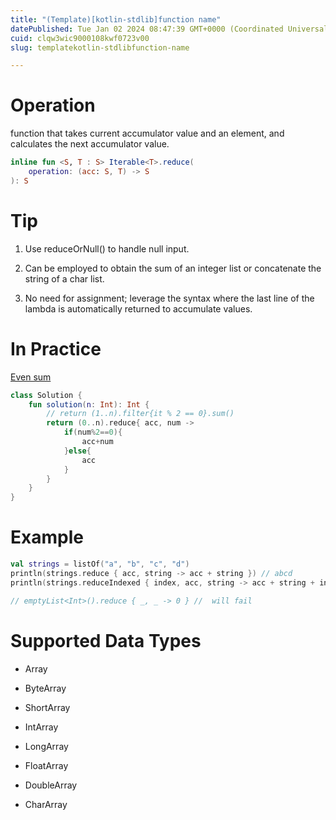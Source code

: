 ```yaml
---
title: "(Template)[kotlin-stdlib]function name"
datePublished: Tue Jan 02 2024 08:47:39 GMT+0000 (Coordinated Universal Time)
cuid: clqw3wic9000108kwf0723v00
slug: templatekotlin-stdlibfunction-name

---
```


# Operation

function that takes current accumulator value and an element, and calculates the next accumulator value.

```kotlin
inline fun <S, T : S> Iterable<T>.reduce(
    operation: (acc: S, T) -> S
): S
```

# Tip

1. Use reduceOrNull() to handle null input.
    
2. Can be employed to obtain the sum of an integer list or concatenate the string of a char list.
    
3. No need for assignment; leverage the syntax where the last line of the lambda is automatically returned to accumulate values.
    

# In Practice

[Even sum](https://school.programmers.co.kr/learn/courses/30/lessons/120831)

```kotlin
class Solution {
    fun solution(n: Int): Int {
        // return (1..n).filter{it % 2 == 0}.sum()
        return (0..n).reduce{ acc, num ->
            if(num%2==0){
                acc+num
            }else{
                acc
            }
        }
    }
}
```

# Example

```kotlin
val strings = listOf("a", "b", "c", "d")
println(strings.reduce { acc, string -> acc + string }) // abcd
println(strings.reduceIndexed { index, acc, string -> acc + string + index }) // ab1c2d3

// emptyList<Int>().reduce { _, _ -> 0 } //  will fail
```

# Supported Data Types

* Array
    
* ByteArray
    
* ShortArray
    
* IntArray
    
* LongArray
    
* FloatArray
    
* DoubleArray
    
* CharArray